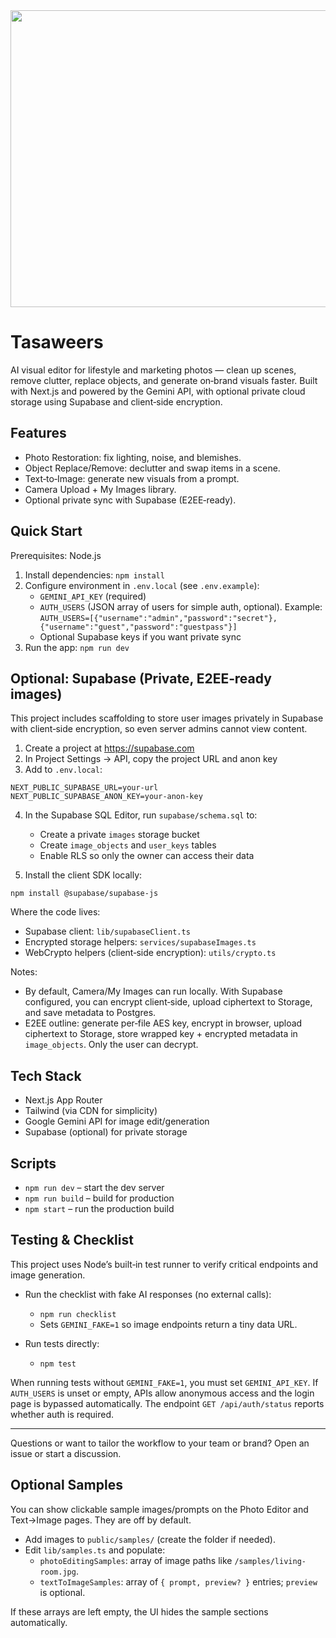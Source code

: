 <div align="center">
<img width="1200" height="475" alt="GHBanner" src="https://github.com/user-attachments/assets/0aa67016-6eaf-458a-adb2-6e31a0763ed6" />
</div>

# Tasaweers

AI visual editor for lifestyle and marketing photos — clean up scenes, remove clutter, replace objects, and generate on‑brand visuals faster. Built with Next.js and powered by the Gemini API, with optional private cloud storage using Supabase and client‑side encryption.

## Features

- Photo Restoration: fix lighting, noise, and blemishes.
- Object Replace/Remove: declutter and swap items in a scene.
- Text‑to‑Image: generate new visuals from a prompt.
- Camera Upload + My Images library.
- Optional private sync with Supabase (E2EE‑ready).

## Quick Start

Prerequisites: Node.js

1) Install dependencies: `npm install`
2) Configure environment in `.env.local` (see `.env.example`):
   - `GEMINI_API_KEY` (required)
   - `AUTH_USERS` (JSON array of users for simple auth, optional). Example:
     `AUTH_USERS=[{"username":"admin","password":"secret"},{"username":"guest","password":"guestpass"}]`
   - Optional Supabase keys if you want private sync
3) Run the app: `npm run dev`

## Optional: Supabase (Private, E2EE‑ready images)

This project includes scaffolding to store user images privately in Supabase with client‑side encryption, so even server admins cannot view content.

1) Create a project at https://supabase.com
2) In Project Settings → API, copy the project URL and anon key
3) Add to `.env.local`:

```
NEXT_PUBLIC_SUPABASE_URL=your-url
NEXT_PUBLIC_SUPABASE_ANON_KEY=your-anon-key
```

4) In the Supabase SQL Editor, run `supabase/schema.sql` to:
   - Create a private `images` storage bucket
   - Create `image_objects` and `user_keys` tables
   - Enable RLS so only the owner can access their data

5) Install the client SDK locally:

```
npm install @supabase/supabase-js
```

Where the code lives:
- Supabase client: `lib/supabaseClient.ts`
- Encrypted storage helpers: `services/supabaseImages.ts`
- WebCrypto helpers (client‑side encryption): `utils/crypto.ts`

Notes:
- By default, Camera/My Images can run locally. With Supabase configured, you can encrypt client‑side, upload ciphertext to Storage, and save metadata to Postgres.
- E2EE outline: generate per‑file AES key, encrypt in browser, upload ciphertext to Storage, store wrapped key + encrypted metadata in `image_objects`. Only the user can decrypt.

## Tech Stack

- Next.js App Router
- Tailwind (via CDN for simplicity)
- Google Gemini API for image edit/generation
- Supabase (optional) for private storage

## Scripts

- `npm run dev` – start the dev server
- `npm run build` – build for production
- `npm start` – run the production build

## Testing & Checklist

This project uses Node’s built‑in test runner to verify critical endpoints and image generation.

- Run the checklist with fake AI responses (no external calls):
  - `npm run checklist`
  - Sets `GEMINI_FAKE=1` so image endpoints return a tiny data URL.

- Run tests directly:
  - `npm test`

When running tests without `GEMINI_FAKE=1`, you must set `GEMINI_API_KEY`. If `AUTH_USERS` is unset or empty, APIs allow anonymous access and the login page is bypassed automatically. The endpoint `GET /api/auth/status` reports whether auth is required.

---

Questions or want to tailor the workflow to your team or brand? Open an issue or start a discussion.

## Optional Samples

You can show clickable sample images/prompts on the Photo Editor and Text→Image pages. They are off by default.

- Add images to `public/samples/` (create the folder if needed).
- Edit `lib/samples.ts` and populate:
  - `photoEditingSamples`: array of image paths like `/samples/living-room.jpg`.
  - `textToImageSamples`: array of `{ prompt, preview? }` entries; `preview` is optional.

If these arrays are left empty, the UI hides the sample sections automatically.
